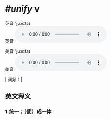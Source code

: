 # ***\#unify*** v
英音 'juːnɪfaɪ  
英音
<audio src="./media/unify1_AAC.aac" controls="controls"></audio>

美音 'juːnɪfaɪ  
美音
<audio src="./media/unify2_AAC.aac" controls="controls"></audio>



| 词频 1 |  

英文释义
---
### 1.**统一；（使）成一体**  


